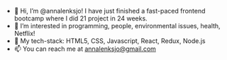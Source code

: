 - 👋 Hi, I’m @annalenksjo! I have just finished a fast-paced frontend bootcamp where I did 21 project in 24 weeks.
- 👀 I’m interested in programming, people, environmental issues, health, Netflix!
- 🌱 My tech-stack: HTML5, CSS, Javascript, React, Redux, Node.js
- 📫 You can reach me at annalenksjo@gmail.com
